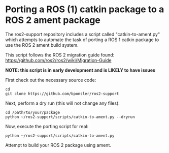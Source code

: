 # Porting a ROS (1) catkin package to a ROS 2 ament package

The ros2-support repository includes a script called "catkin-to-ament.py" which
attempts to automate the task of porting a ROS 1 catkin package to use the
ROS 2 ament build system.

This script follows the ROS 2 migration guide found: https://github.com/ros2/ros2/wiki/Migration-Guide

**NOTE: this script is in early development and is LIKELY to have issues**

First check out the necessary source code:

    cd
    git clone https://github.com/bponsler/ros2-support

Next, perform a dry run (this will not change any files):

    cd /path/to/your/package
    python ~/ros2-support/scripts/catkin-to-ament.py --dryrun

Now, execute the porting script for real:

    python ~/ros2-support/scripts/catkin-to-ament.py

Attempt to build your ROS 2 package using ament.
